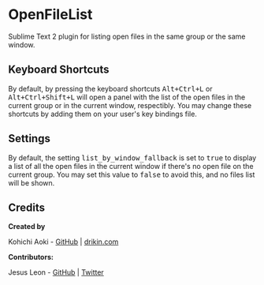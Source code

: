 OpenFileList
==============

Sublime Text 2 plugin for listing open files in the same group or the same window.


Keyboard Shortcuts
-------

By default, by pressing the keyboard shortcuts <kbd>Alt+Ctrl+L</kbd> or <kbd>Alt+Ctrl+Shift+L</kbd> will open a panel with the list of the open files in the current group or in the current window, respectibly. You may change these shortcuts by adding them on your user's key bindings file.


Settings
-------

By default, the setting <kbd>list_by_window_fallback</kbd> is set to <kbd>true</kbd> to display a list of all the open files in the current window if there's no open file on the current group. You may set this value to <kbd>false</kbd> to avoid this, and no files list will be shown.


Credits
-------

**Created by**

Kohichi Aoki - [GitHub](https://github.com/drikin) | [drikin.com](http://drikin.com/)

**Contributors:**

Jesus Leon - [GitHub](https://github.com/iamjessu) | [Twitter](https://twitter.com/iamjessu)
